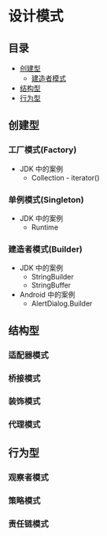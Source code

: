 # 设计模式

## 目录

- [创建型](#创建型)
  - [建造者模式](#建造者模式(Builder))
- [结构型](#结构型)
- [行为型](#行为型)


## 创建型

### 工厂模式(Factory)

- JDK 中的案例
  - Collection - iterator()

### 单例模式(Singleton)

- JDK 中的案例
  - Runtime

### 建造者模式(Builder)

- JDK 中的案例
  - StringBuilder
  - StringBuffer
- Android 中的案例
  - AlertDialog.Builder

## 结构型

### 适配器模式

### 桥接模式

### 装饰模式

### 代理模式


## 行为型

### 观察者模式

### 策略模式

### 责任链模式